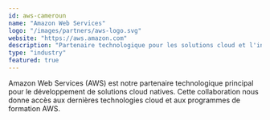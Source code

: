 ```yaml
---
id: aws-cameroun
name: "Amazon Web Services"
logo: "/images/partners/aws-logo.svg"
website: "https://aws.amazon.com"
description: "Partenaire technologique pour les solutions cloud et l'infrastructure"
type: "industry"
featured: true
---
```


Amazon Web Services (AWS) est notre partenaire technologique principal pour le développement de solutions cloud natives. Cette collaboration nous donne accès aux dernières technologies cloud et aux programmes de formation AWS.